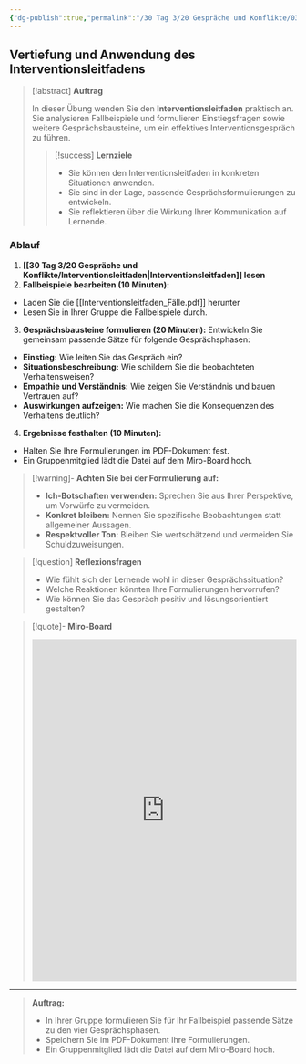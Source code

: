 ```yaml
---
{"dg-publish":true,"permalink":"/30 Tag 3/20 Gespräche und Konflikte/03 Vertiefung und Anwendung des Interventionsleitfadens/"}
---
```




## Vertiefung und Anwendung des Interventionsleitfadens

> [!abstract] **Auftrag**
> 
> In dieser Übung wenden Sie den **Interventionsleitfaden** praktisch an. Sie analysieren Fallbeispiele und formulieren Einstiegsfragen sowie weitere Gesprächsbausteine, um ein effektives Interventionsgespräch zu führen.
> 
> > [!success] **Lernziele**
> > 
> > * Sie können den Interventionsleitfaden in konkreten Situationen anwenden.
> > * Sie sind in der Lage, passende Gesprächsformulierungen zu entwickeln.
> > * Sie reflektieren über die Wirkung Ihrer Kommunikation auf Lernende.

 ### Ablauf
 
 1. **[[30 Tag 3/20 Gespräche und Konflikte/Interventionsleitfaden\|Interventionsleitfaden]] lesen**
 2. **Fallbeispiele bearbeiten (10 Minuten):**
  - Laden Sie die [[Interventionsleitfaden_Fälle.pdf]] herunter
  - Lesen Sie in Ihrer Gruppe die Fallbeispiele durch.
 
 3. **Gesprächsbausteine formulieren (20 Minuten):**
Entwickeln Sie gemeinsam passende Sätze für folgende Gesprächsphasen:
- **Einstieg:** Wie leiten Sie das Gespräch ein?
- **Situationsbeschreibung:** Wie schildern Sie die beobachteten Verhaltensweisen?
- **Empathie und Verständnis:** Wie zeigen Sie Verständnis und bauen Vertrauen auf?
- **Auswirkungen aufzeigen:** Wie machen Sie die Konsequenzen des Verhaltens deutlich?

4. **Ergebnisse festhalten (10 Minuten):**
- Halten Sie Ihre Formulierungen im PDF-Dokument fest.
-  Ein Gruppenmitglied lädt die Datei auf dem Miro-Board hoch.

>[!warning]- **Achten Sie bei der Formulierung auf:**
 > 
 > - **Ich-Botschaften verwenden:** Sprechen Sie aus Ihrer Perspektive, um Vorwürfe zu vermeiden.
 > - **Konkret bleiben:** Nennen Sie spezifische Beobachtungen statt allgemeiner Aussagen.
 > - **Respektvoller Ton:** Bleiben Sie wertschätzend und vermeiden Sie Schuldzuweisungen.

>[!question] **Reflexionsfragen**
> 
> * Wie fühlt sich der Lernende wohl in dieser Gesprächssituation?
> * Welche Reaktionen könnten Ihre Formulierungen hervorrufen?
> * Wie können Sie das Gespräch positiv und lösungsorientiert gestalten?
 
> [!quote]- **Miro-Board**
> 
> <iframe width="100%" height="600" src="https://miro.com/app/board/uXjVLKN6QrM=/?moveToWidget=3458764607714445864&cot=14" frameborder="0" scrolling="no" allow="fullscreen; clipboard-read; clipboard-write" allowfullscreen></iframe>
> 

---
 
> **Auftrag:**
> 
> * In Ihrer Gruppe formulieren Sie für Ihr Fallbeispiel passende Sätze zu den vier Gesprächsphasen.
> * Speichern Sie im PDF-Dokument Ihre Formulierungen.
> * Ein Gruppenmitglied lädt die Datei auf dem Miro-Board hoch.

